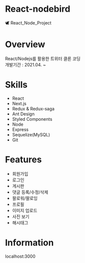 # React-nodebird
🕊 React_Node_Project

# Overview
React/Nodejs를 활용한 트위터 클론 코딩<br/>
개발기간 : 2021.04. ~

# Skills
* React
* Next.js
* Redux & Redux-saga
* Ant Design
* Styled Components 
* Node
* Express
* Sequelize(MySQL)
* Git

# Features
* 회원가입
* 로그인
* 게시판
* 댓글 등록/수정/삭제
* 팔로워/팔로잉
* 프로필
* 이미지 업로드
* 사진 보기
* 해시태그


# Information
localhost:3000


